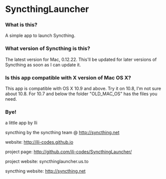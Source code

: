 # SyncthingLauncher

### What is this?
A simple app to launch Syncthing.

### What version of Syncthing is this?
The latest version for Mac, 0.12.22. This'll be updated for later versions of Syncthing as soon as I can update it. 

### Is this app compatible with X version of Mac OS X?
This app is compatible with OS X 10.9 and above. Try it on 10.8, I'm not sure about 10.8. For 10.7 and below the folder "OLD_MAC_OS" has the files you need.

### Bye!
a little app by Ili

syncthing by the syncthing team @ http://syncthing.net

website: http://ili-codes.github.io

project page: http://github.com/ili-codes/SyncthingLauncher/

project website: syncthinglauncher.us.to

syncthing website: http://syncthing.net
